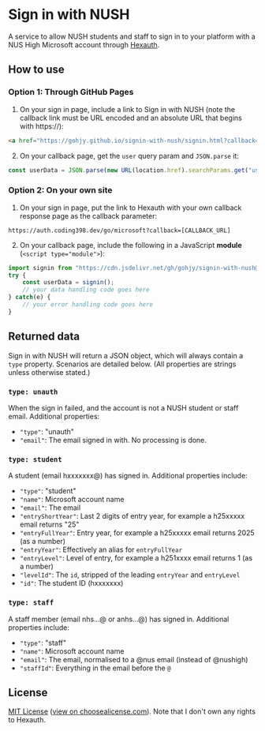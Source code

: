 # Sign in with NUSH
A service to allow NUSH students and staff to sign in to your platform with a NUS High Microsoft account through [Hexauth](https://hexauth.coding398.dev).

## How to use
### Option 1: Through GitHub Pages
1. On your sign in page, include a link to Sign in with NUSH (note the callback link must be URL encoded and an absolute URL that begins with https://):
```html
<a href="https://gohjy.github.io/signin-with-nush/signin.html?callback=[YOUR_ABSOLUTE_CALLBACK_URL]">Sign in with NUSH Email</a>
```
2. On your callback page, get the `user` query param and `JSON.parse` it:
```js
const userData = JSON.parse(new URL(location.href).searchParams.get("user"));
```

### Option 2: On your own site
1. On your sign in page, put the link to Hexauth with your own callback response page as the callback parameter:
```plain
https://auth.coding398.dev/go/microsoft?callback=[CALLBACK_URL]
```
2. On your callback page, include the following in a JavaScript **module** (`<script type="module">`):
```js
import signin from "https://cdn.jsdelivr.net/gh/gohjy/signin-with-nush@0.2.0/signin-with-nush.min.js";
try {
    const userData = signin();
    // your data handling code goes here
} catch(e) {
    // your error handling code goes here
}
```

## Returned data
Sign in with NUSH will return a JSON object, which will always contain a `type` property. Scenarios are detailed below. (All properties are strings unless otherwise stated.)
### `type: unauth`
When the sign in failed, and the account is not a NUSH student or staff email. Additional properties:
- `"type"`: "unauth"
- `"email"`: The email signed in with. No processing is done.

### `type: student`
A student (email hxxxxxxx@) has signed in. Additional properties include:
- `"type"`: "student"
- `"name"`: Microsoft account name
- `"email"`: The email
- `"entryShortYear"`: Last 2 digits of entry year, for example a h25xxxxx email returns "25"
- `"entryFullYear"`: Entry year, for example a h25xxxxx email returns 2025 (as a number)
- `"entryYear"`: Effectively an alias for `entryFullYear`
- `"entryLevel"`: Level of entry, for example a h251xxxx email returns 1 (as a number)
- `"levelId"`: The `id`, stripped of the leading `entryYear` and `entryLevel`
- `"id"`: The student ID (hxxxxxxx)

### `type: staff`
A staff member (email nhs...@ or anhs...@) has signed in. Additional properties include:
- `"type"`: "staff"
- `"name"`: Microsoft account name
- `"email"`: The email, normalised to a @nus email (instead of @nushigh)
- `"staffId"`: Everything in the email before the `@`

## License
[MIT License](./LICENSE) ([view on choosealicense.com](https://choosealicense.com/licenses/mit/)). Note that I don't own any rights to Hexauth.